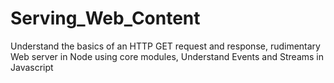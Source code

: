 # Serving_Web_Content
Understand the basics of an HTTP GET request and response, rudimentary Web server in Node using core modules, Understand Events and Streams in Javascript
